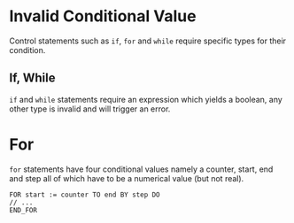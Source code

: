 # Invalid Conditional Value

Control statements such as `if`, `for` and `while` require specific types for their condition.

## If, While

`if` and `while` statements require an expression which yields a boolean, any other type is invalid and will trigger an
error.

# For

`for` statements have four conditional values namely a counter, start, end and step all of which have to be a numerical
value (but not real).

```iecst
FOR start := counter TO end BY step DO
// ...
END_FOR
```

